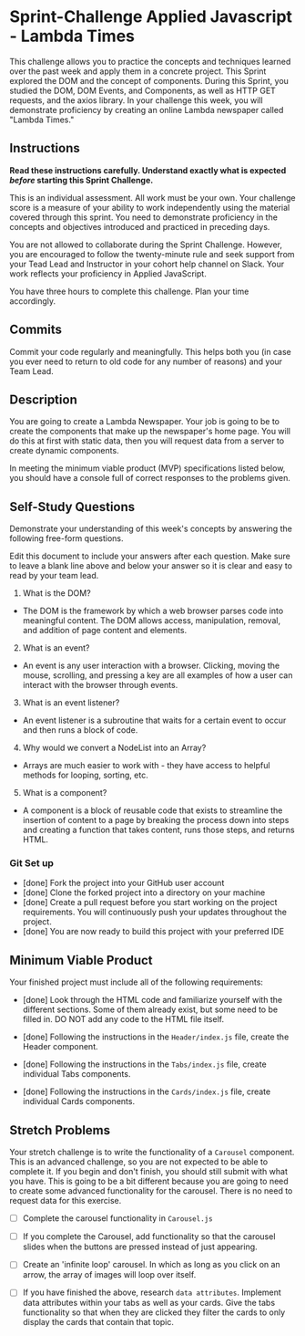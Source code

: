 # Sprint-Challenge Applied Javascript - Lambda Times

This challenge allows you to practice the concepts and techniques learned over the past week and apply them in a concrete project. This Sprint explored the DOM and the concept of components. During this Sprint, you studied the DOM, DOM Events, and Components, as well as HTTP GET requests, and the axios library. In your challenge this week, you will demonstrate proficiency by creating an online Lambda newspaper called "Lambda Times."

## Instructions

**Read these instructions carefully. Understand exactly what is expected _before_ starting this Sprint Challenge.**

This is an individual assessment. All work must be your own. Your challenge score is a measure of your ability to work independently using the material covered through this sprint. You need to demonstrate proficiency in the concepts and objectives introduced and practiced in preceding days.

You are not allowed to collaborate during the Sprint Challenge. However, you are encouraged to follow the twenty-minute rule and seek support from your Tead Lead and Instructor in your cohort help channel on Slack. Your work reflects your proficiency in Applied JavaScript.

You have three hours to complete this challenge. Plan your time accordingly.

## Commits

Commit your code regularly and meaningfully. This helps both you (in case you ever need to return to old code for any number of reasons) and your Team Lead.

## Description

You are going to create a Lambda Newspaper. Your job is going to be to create the components that make up the newspaper's home page. You will do this at first with static data, then you will request data from a server to create dynamic components.

In meeting the minimum viable product (MVP) specifications listed below, you should have a console full of correct responses to the problems given.

## Self-Study Questions

Demonstrate your understanding of this week's concepts by answering the following free-form questions.

Edit this document to include your answers after each question. Make sure to leave a blank line above and below your answer so it is clear and easy to read by your team lead.

1. What is the DOM?

  - The DOM is the framework by which a web browser parses code into meaningful content. The DOM allows access, manipulation, removal, and addition of page content and elements.

2. What is an event?

  - An event is any user interaction with a browser. Clicking, moving the mouse, scrolling, and pressing a key are all examples of how a user can interact with the browser through events.

3. What is an event listener?

  - An event listener is a subroutine that waits for a certain event to occur and then runs a block of code.

4. Why would we convert a NodeList into an Array?

  - Arrays are much easier to work with - they have access to helpful methods for looping, sorting, etc.

5. What is a component?

  - A component is a block of reusable code that exists to streamline the insertion of content to a page by breaking the process down into steps and creating a function that takes content, runs those steps, and returns HTML.

### Git Set up

* [done] Fork the project into your GitHub user account
* [done] Clone the forked project into a directory on your machine
* [done] Create a pull request before you start working on the project requirements.  You will continuously push your updates throughout the project.
* [done] You are now ready to build this project with your preferred IDE

## Minimum Viable Product

Your finished project must include all of the following requirements:

* [done] Look through the HTML code and familiarize yourself with the different sections. Some of them already exist, but some need to be filled in. DO NOT add any code to the HTML file itself.

* [done] Following the instructions in the `Header/index.js` file, create the Header component.

* [done] Following the instructions in the `Tabs/index.js` file, create individual Tabs components.

* [done] Following the instructions in the `Cards/index.js` file, create individual Cards components.

## Stretch Problems

Your stretch challenge is to write the functionality of a `Carousel` component. This is an advanced challenge, so you are not expected to be able to complete it. If you begin and don't finish, you should still submit with what you have. This is going to be a bit different because you are going to need to create some advanced functionality for the carousel. There is no need to request data for this exercise.

* [ ] Complete the carousel functionality in `Carousel.js`

* [ ] If you complete the Carousel, add functionality so that the carousel slides when the buttons are pressed instead of just appearing.

* [ ] Create an 'infinite loop' carousel. In which as long as you click on an arrow, the array of images will loop over itself.

* [ ] If you have finished the above, research `data attributes`. Implement data attributes within your tabs as well as your cards. Give the tabs functionality so that when they are clicked they filter the cards to only display the cards that contain that topic.
